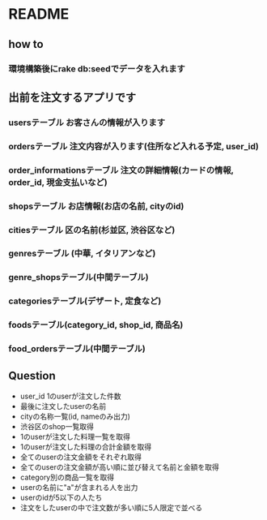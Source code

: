 # README

## how to

### 環境構築後にrake db:seedでデータを入れます

## 出前を注文するアプリです

### usersテーブル お客さんの情報が入ります
### ordersテーブル 注文内容が入ります(住所など入れる予定, user_id)
### order_informationsテーブル 注文の詳細情報(カードの情報, order_id, 現金支払いなど)
### shopsテーブル お店情報(お店の名前, cityのid)
### citiesテーブル 区の名前(杉並区, 渋谷区など)
### genresテーブル (中華, イタリアンなど)
### genre_shopsテーブル(中間テーブル)
### categoriesテーブル(デザート, 定食など)
### foodsテーブル(category_id, shop_id, 商品名)
### food_ordersテーブル(中間テーブル)


## Question

- user_id 1のuserが注文した件数
- 最後に注文したuserの名前
- cityの名称一覧(id, nameのみ出力)
- 渋谷区のshop一覧取得
- 1のuserが注文した料理一覧を取得
- 1のuserが注文した料理の合計金額を取得
- 全てのuserの注文金額をそれぞれ取得
- 全てのuserの注文金額が高い順に並び替えて名前と金額を取得
- category別の商品一覧を取得
- userの名前に"a"が含まれる人を出力
- userのidが5以下の人たち
- 注文をしたuserの中で注文数が多い順に5人限定で並べる
